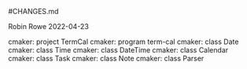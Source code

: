 #CHANGES.md

Robin Rowe 2022-04-23

cmaker: project TermCal
cmaker: program term-cal
cmaker: class Date
cmaker: class Time
cmaker: class DateTime
cmaker: class Calendar
cmaker: class Task
cmaker: class Note
cmaker: class Parser
